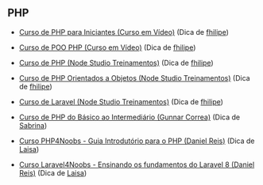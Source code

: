 ## PHP

- [Curso de PHP para Iniciantes (Curso em Vídeo)](https://www.youtube.com/watch?v=F7KzJ7e6EAc&list=PLHz_AreHm4dm4beCCCmW4xwpmLf6EHY9k) (Dica de [fhilipe](https://github.com/fhilipecrash))

- [Curso de POO PHP (Curso em Vídeo)](https://www.youtube.com/watch?v=KlIL63MeyMY&list=PLHz_AreHm4dmGuLII3tsvryMMD7VgcT7x) (Dica de [fhilipe](https://github.com/fhilipecrash))

- [Curso de PHP (Node Studio Treinamentos)](https://www.youtube.com/watch?v=XwpsxPmQN2E&list=PLwXQLZ3FdTVEITn849NlfI9BGY-hk1wkq) (Dica de [fhilipe](https://github.com/fhilipecrash))

- [Curso de PHP Orientados a Objetos (Node Studio Treinamentos)](https://www.youtube.com/watch?v=hzy_P_H-1CQ&list=PLwXQLZ3FdTVEau55kNj_zLgpXL4JZUg8I) (Dica de [fhilipe](https://github.com/fhilipecrash))

- [Curso de Laravel (Node Studio Treinamentos)](https://www.youtube.com/watch?v=SnOlhaJTMTA&list=PLwXQLZ3FdTVH5Tb57_-ll_r0VhNz9RrXb) (Dica de [fhilipe](https://github.com/fhilipecrash))

- [Curso de PHP do Básico ao Intermediário (Gunnar Correa)](https://www.udemy.com/course/php-do-basico-ao-intermediario/) (Dica de [Sabrina](https://github.com/sanaderer))

- [Curso PHP4Noobs - Guia Introdutório para o PHP (Daniel Reis)](https://www.udemy.com/course/php4noobs/) (Dica de [Laisa](https://github.com/laisacsts))

- [Curso Laravel4Noobs - Ensinando os fundamentos do Laravel 8 (Daniel Reis)](https://www.udemy.com/course/laravel4noobs/) (Dica de [Laisa](https://github.com/laisacsts))